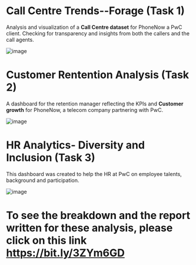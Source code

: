 # Call Centre Trends--Forage (Task 1)
Analysis and visualization of a **Call Centre dataset** for PhoneNow a PwC client. Checking for transparency and insights from both the callers and the call agents.

![image](https://github.com/Temitope-odeyemi/PwC-PowerBI-Virtual-Case-Experience--Forage/assets/113670117/4207fc4e-a7b3-4c35-ae63-e20a0d138c68)

# Customer Rentention Analysis (Task 2)
A dashboard for the retention manager reflecting the KPIs and **Customer growth** for PhoneNow, a telecom company partnering with PwC.

![image](https://github.com/Temitope-odeyemi/PwC-PowerBI-Virtual-Case-Experience--Forage/assets/113670117/e7d38e92-10e9-446e-bff3-9d62b94870c1)
# HR Analytics- Diversity and Inclusion (Task 3)
This dashboard was created to help the HR at PwC on employee talents, background and participation. 

![image](https://github.com/Temitope-odeyemi/PwC-PowerBI-Virtual-Case-Experience--Forage/assets/113670117/678e7a95-41b8-445c-a3be-9ed8472237e4)

# To see the breakdown and the report written for these analysis, please click on this link https://bit.ly/3ZYm6GD  




